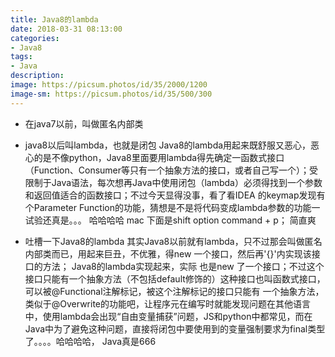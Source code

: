 ```yaml
---
title: Java8的lambda
date: 2018-03-31 08:13:00
categories:
- Java8
tags:
- Java
description:
image: https://picsum.photos/id/35/2000/1200
image-sm: https://picsum.photos/id/35/500/300
---  
```

- 在java7以前，叫做匿名内部类
- java8以后叫lambda，也就是闭包
Java8的lambda用起来既舒服又恶心，恶心的是不像python，Java8里面要用lambda得先确定一函数式接口（Function、Consumer等只有一个抽象方法的接口，或者自己写一个）；受限制于Java语法，每次想再Java中使用闭包（lambda）必须得找到一个参数和返回值适合的函数接口；不过今天显得没事，看了看IDEA
的keymap发现有个Parameter Function的功能，猜想是不是将代码变成lambda参数的功能一试验还真是。。。 哈哈哈哈 mac 下面是shift option command + p； 简直爽

- 吐槽一下Java8的lambda
其实Java8以前就有lambda，只不过那会叫做匿名内部类而已，用起来巨丑，不优雅，得new 一个接口，然后再'{}'内实现该接口的方法； Java8的lambda实现起来，实际
也是new 了一个接口；不过这个接口只能有一个抽象方法（不包括default修饰的）这种接口也叫函数式接口，可以被@Functional注解标记，被这个注解标记的接口只能有
一个抽象方法，类似于@Overwrite的功能吧，让程序元在编写时就能发现问题在其他语言中，使用lambda会出现“自由变量捕获”问题，JS和python中都常见，而在Java中为了避免这种问题，直接将闭包中要使用到的变量强制要求为final类型了。。。。哈哈哈哈， Java真是666